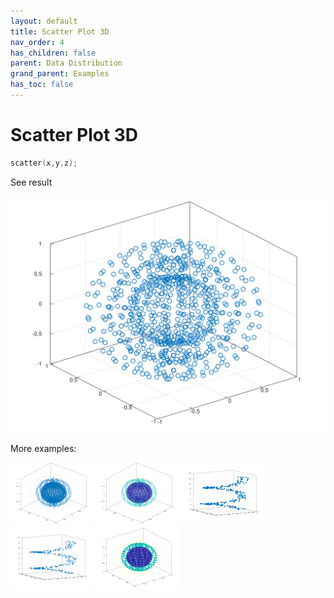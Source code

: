 ```yaml
---
layout: default
title: Scatter Plot 3D
nav_order: 4
has_children: false
parent: Data Distribution
grand_parent: Examples
has_toc: false
---
```

# Scatter Plot 3D

```cpp
scatter(x,y,z);
```


See result
    
[![example_scatter3_1](../data_distribution/scatter3/scatter3_1.svg)](https://github.com/alandefreitas/matplotplusplus/blob/master/examples/data_distribution/scatter3/scatter3_1.cpp)

More examples:
    
[![example_scatter3_2](../data_distribution/scatter3/scatter3_2_thumb.png)](https://github.com/alandefreitas/matplotplusplus/blob/master/examples/data_distribution/scatter3/scatter3_2.cpp)  [![example_scatter3_3](../data_distribution/scatter3/scatter3_3_thumb.png)](https://github.com/alandefreitas/matplotplusplus/blob/master/examples/data_distribution/scatter3/scatter3_3.cpp)  [![example_scatter3_4](../data_distribution/scatter3/scatter3_4_thumb.png)](https://github.com/alandefreitas/matplotplusplus/blob/master/examples/data_distribution/scatter3/scatter3_4.cpp)  [![example_scatter3_5](../data_distribution/scatter3/scatter3_5_thumb.png)](https://github.com/alandefreitas/matplotplusplus/blob/master/examples/data_distribution/scatter3/scatter3_5.cpp)  [![example_scatter3_6](../data_distribution/scatter3/scatter3_6_thumb.png)](https://github.com/alandefreitas/matplotplusplus/blob/master/examples/data_distribution/scatter3/scatter3_6.cpp)
  



